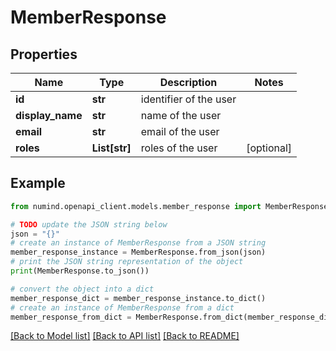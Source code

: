 # MemberResponse


## Properties

Name | Type | Description | Notes
------------ | ------------- | ------------- | -------------
**id** | **str** | identifier of the user | 
**display_name** | **str** | name of the user | 
**email** | **str** | email of the user | 
**roles** | **List[str]** | roles of the user | [optional] 

## Example

```python
from numind.openapi_client.models.member_response import MemberResponse

# TODO update the JSON string below
json = "{}"
# create an instance of MemberResponse from a JSON string
member_response_instance = MemberResponse.from_json(json)
# print the JSON string representation of the object
print(MemberResponse.to_json())

# convert the object into a dict
member_response_dict = member_response_instance.to_dict()
# create an instance of MemberResponse from a dict
member_response_from_dict = MemberResponse.from_dict(member_response_dict)
```
[[Back to Model list]](../README.md#documentation-for-models) [[Back to API list]](../README.md#documentation-for-api-endpoints) [[Back to README]](../README.md)


